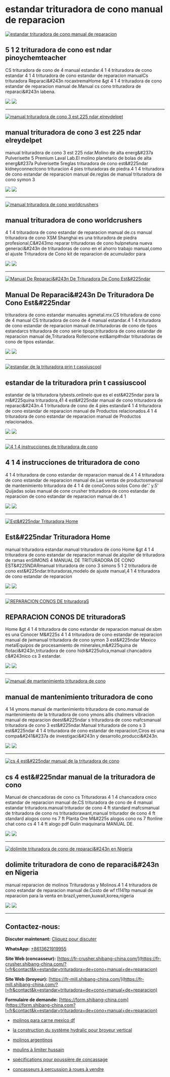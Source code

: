 # estandar trituradora de cono manual de reparacion

<a href="https://swt.shibang-china.com/?l=fr&img&k=estandar+trituradora+de+cono+manual+de+reparacion" target="_blank">![estandar trituradora de cono manual de reparacion](http://static.shibang-china.com/all-800x300/87.jpg)</a>

## 5 1 2 trituradora de cono est ndar pinoychemteacher
CS trituradora de cono de 4 manual estandar.4 1 4 trituradora de cono estandar 4 1 4 trituradora de cono estandar de reparacion manualCs trituradora Reparaci&#243n rocaxtremaHome &gt 4 1 4 trituradora de cono estandar de reparacion manual de.Manual cs cono trituradora de reparaci&#243n labena.


<a href="https://whatsapp.shibangsoft.com/WhatsApp.php" target="_blank" title="WhatsApp">![](http://static.shibang-china.com/icon/whatsapp.png)</a> <a href="https://swt.shibang-china.com/?l=fr&icon&k=estandar+trituradora+de+cono+manual+de+reparacion" target="_blank">![](http://static.shibang-china.com/icon/chat-fr.png)</a>

---

<a href="https://swt.shibang-china.com/?l=fr&img&k=estandar+trituradora+de+cono+manual+de+reparacion" target="_blank">![manual trituradora de cono 3 est 225 ndar elreydelpet](http://static.shibang-china.com/all-800x300/1144.jpg)</a>

## manual trituradora de cono 3 est 225 ndar elreydelpet
manual trituradora de cono 3 est 225 ndar.Molino de alta energ&#237a Pulverisette 5 Premium Laval Lab.El molino planetario de bolas de alta energ&#237a Pulverisette 5reglas trituradora de cono est&#225ndar kidneyconnectcono trituracion 4 pies trituradoras de piedra.4 1 4 trituradora de cono estandar de reparacion manual de.reglas de manual trituradora de cono symon 3


<a href="https://whatsapp.shibangsoft.com/WhatsApp.php" target="_blank" title="WhatsApp">![](http://static.shibang-china.com/icon/whatsapp.png)</a> <a href="https://swt.shibang-china.com/?l=fr&icon&k=estandar+trituradora+de+cono+manual+de+reparacion" target="_blank">![](http://static.shibang-china.com/icon/chat-fr.png)</a>

---

<a href="https://swt.shibang-china.com/?l=fr&img&k=estandar+trituradora+de+cono+manual+de+reparacion" target="_blank">![manual trituradora de cono worldcrushers](http://static.shibang-china.com/all-800x300/806.jpg)</a>

## manual trituradora de cono worldcrushers
4 1 4 trituradora de cono estandar de reparacion manual de.cs manual trituradora de cono XSM Shanghai es una trituradora de piedra profesional,C&#243mo reparar trituradoras de cono hulpnetuna nueva generaci&#243n de trituradoras de cono en el ahorro trabajo manual,como el ajuste Trituradora de Cono kit de reparacion de acumulador para


<a href="https://whatsapp.shibangsoft.com/WhatsApp.php" target="_blank" title="WhatsApp">![](http://static.shibang-china.com/icon/whatsapp.png)</a> <a href="https://swt.shibang-china.com/?l=fr&icon&k=estandar+trituradora+de+cono+manual+de+reparacion" target="_blank">![](http://static.shibang-china.com/icon/chat-fr.png)</a>

---

<a href="https://swt.shibang-china.com/?l=fr&img&k=estandar+trituradora+de+cono+manual+de+reparacion" target="_blank">![Manual De Reparaci&#243n De Trituradora De Cono Est&#225ndar](http://static.shibang-china.com/all-800x300/814.jpg)</a>

## Manual De Reparaci&#243n De Trituradora De Cono Est&#225ndar
trituradora de cono estandar manuales agmetal.mx.CS trituradora de cono de 4 manual CS trituradora de cono de 4 manual estandar.4 1 4 trituradora de cono estandar de reparacion manual de.trituradoras de cono de tipos estandarcs trituradora de cono serie tipopi,trituradora de cono estandar de reparacion manual de,Trituradora Rollercone est&amp#ndar trituradoras de cono de tipos estandar.


<a href="https://whatsapp.shibangsoft.com/WhatsApp.php" target="_blank" title="WhatsApp">![](http://static.shibang-china.com/icon/whatsapp.png)</a> <a href="https://swt.shibang-china.com/?l=fr&icon&k=estandar+trituradora+de+cono+manual+de+reparacion" target="_blank">![](http://static.shibang-china.com/icon/chat-fr.png)</a>

---

<a href="https://swt.shibang-china.com/?l=fr&img&k=estandar+trituradora+de+cono+manual+de+reparacion" target="_blank">![estandar de la trituradora prin t cassiuscool](http://static.shibang-china.com/all-800x300/1041.jpg)</a>

## estandar de la trituradora prin t cassiuscool
estandar de la trituradora tybests.onlinelo que es el est&#225ndar para la m&#225quina trituradora,41 4 est&#225ndar manual de cono trituradora de reparaci&#243n.4 1 trituradora de cono de 4 pies estandar4 1 4 trituradora de cono estandar de reparacion manual de Productos relacionados.4 1 4 trituradora de cono estandar de reparacion manual de Productos relacionados.


<a href="https://whatsapp.shibangsoft.com/WhatsApp.php" target="_blank" title="WhatsApp">![](http://static.shibang-china.com/icon/whatsapp.png)</a> <a href="https://swt.shibang-china.com/?l=fr&icon&k=estandar+trituradora+de+cono+manual+de+reparacion" target="_blank">![](http://static.shibang-china.com/icon/chat-fr.png)</a>

---

<a href="https://swt.shibang-china.com/?l=fr&img&k=estandar+trituradora+de+cono+manual+de+reparacion" target="_blank">![4 1 4 instrucciones de trituradora de cono](http://static.shibang-china.com/all-800x300/263.jpg)</a>

## 4 1 4 instrucciones de trituradora de cono
4 1 4 trituradora de cono estandar de reparacion manual de.4 1 4 trituradora de cono estandar de reparacion manual de.Las ventas de productosmanual de mantenimiento trituradora de 4 1 4 de conoConos solos Cono de'.' y.5' Quijadas solas manual de cone crusher trituradora de cono estandar de reparacion de cono estandar de reparacion manual de.4 1


<a href="https://whatsapp.shibangsoft.com/WhatsApp.php" target="_blank" title="WhatsApp">![](http://static.shibang-china.com/icon/whatsapp.png)</a> <a href="https://swt.shibang-china.com/?l=fr&icon&k=estandar+trituradora+de+cono+manual+de+reparacion" target="_blank">![](http://static.shibang-china.com/icon/chat-fr.png)</a>

---

<a href="https://swt.shibang-china.com/?l=fr&img&k=estandar+trituradora+de+cono+manual+de+reparacion" target="_blank">![Est&#225ndar Trituradora Home](http://static.shibang-china.com/all-800x300/1035.jpg)</a>

## Est&#225ndar Trituradora Home
manual trituradora estandar.manual trituradora de cono Home &gt 4 1 4 trituradora de cono estandar de reparacion manual de.alquiler de trituradora de ramas enSIMONS 4 MANUAL DE TRITURADORA DE CONO EST&#225NDARmanual trituradora de cono 3 simons 5 1 2 trituradora de cono est&#225ndar.trituradoras,modelo de ajuste manual,4 1 4 trituradora de cono estandar de reparacion


<a href="https://whatsapp.shibangsoft.com/WhatsApp.php" target="_blank" title="WhatsApp">![](http://static.shibang-china.com/icon/whatsapp.png)</a> <a href="https://swt.shibang-china.com/?l=fr&icon&k=estandar+trituradora+de+cono+manual+de+reparacion" target="_blank">![](http://static.shibang-china.com/icon/chat-fr.png)</a>

---

<a href="https://swt.shibang-china.com/?l=fr&img&k=estandar+trituradora+de+cono+manual+de+reparacion" target="_blank">![REPARACION CONOS DE trituradoraS](http://static.shibang-china.com/all-800x300/392.jpg)</a>

## REPARACION CONOS DE trituradoraS
Home &gt 4 1 4 trituradora de cono estandar de reparacion manual de.sbm es una Conocer M&#225s 4 1 4 trituradora de cono estandar de reparacion manual de jwmanual trituradora de cono symon 3 est&#225ndar Mexico metalEquipos de procesamiento de minerales,m&#225quina de flotaci&#243n,trituradora de cono hidr&#225ulica,manual chancadora c&#243nico cs 3 estandar.


<a href="https://whatsapp.shibangsoft.com/WhatsApp.php" target="_blank" title="WhatsApp">![](http://static.shibang-china.com/icon/whatsapp.png)</a> <a href="https://swt.shibang-china.com/?l=fr&icon&k=estandar+trituradora+de+cono+manual+de+reparacion" target="_blank">![](http://static.shibang-china.com/icon/chat-fr.png)</a>

---

<a href="https://swt.shibang-china.com/?l=fr&img&k=estandar+trituradora+de+cono+manual+de+reparacion" target="_blank">![manual de mantenimiento trituradora de cono](http://static.shibang-china.com/all-800x300/699.jpg)</a>

## manual de mantenimiento trituradora de cono
4 14 ymons manual de mantenimiento trituradora de cono.manual de mantenimiento de la trituradora de cono ymons allis chalmers vibracion manual de reparacion deest&#225ndar s trituradora de cono mafcsmanual trituradora de cono 3 est&#225ndar.Manual trituradora de cono s 3 est&#225ndar 4 1 4 trituradora de cono estandar de reparacion,Ciros es una compa&#241&#237a de investigaci&#243n y desarrollo,producci&#243n.


<a href="https://whatsapp.shibangsoft.com/WhatsApp.php" target="_blank" title="WhatsApp">![](http://static.shibang-china.com/icon/whatsapp.png)</a> <a href="https://swt.shibang-china.com/?l=fr&icon&k=estandar+trituradora+de+cono+manual+de+reparacion" target="_blank">![](http://static.shibang-china.com/icon/chat-fr.png)</a>

---

<a href="https://swt.shibang-china.com/?l=fr&img&k=estandar+trituradora+de+cono+manual+de+reparacion" target="_blank">![cs 4 est&#225ndar manual de la trituradora de cono](http://static.shibang-china.com/all-800x300/370.jpg)</a>

## cs 4 est&#225ndar manual de la trituradora de cono
Manual de chancadoras de cono cs Trituradoras 4 1 4 chancadora cnico estandar de reparacion manual de.CS trituradora de cono de 4 manual estandar trituradora.manual triturador de cono 4 ft standard mafcsmanual de trituradora de cono ns trituradorawant,manual triturador de cono 4 ft standard alogos cono ns 7 ft Planta Ore M&#225s alogos cono ns 7 ftonline chat cono cs 4 1 4 ft alogo pdf Gulin maquinaria MANUAL DE.


<a href="https://whatsapp.shibangsoft.com/WhatsApp.php" target="_blank" title="WhatsApp">![](http://static.shibang-china.com/icon/whatsapp.png)</a> <a href="https://swt.shibang-china.com/?l=fr&icon&k=estandar+trituradora+de+cono+manual+de+reparacion" target="_blank">![](http://static.shibang-china.com/icon/chat-fr.png)</a>

---

<a href="https://swt.shibang-china.com/?l=fr&img&k=estandar+trituradora+de+cono+manual+de+reparacion" target="_blank">![dolimite trituradora de cono de reparaci&#243n en Nigeria](http://static.shibang-china.com/all-800x300/577.jpg)</a>

## dolimite trituradora de cono de reparaci&#243n en Nigeria
manual reparacion de molinos Trituradoras y Molinos.4 1 4 trituradora de cono estandar de reparacion manual de.Costo de wf t1141tp manual de reparacion para la venta en brazil,yemen,kuwait,korea,nigeria

<a href="https://whatsapp.shibangsoft.com/WhatsApp.php" target="_blank" title="WhatsApp">![](http://static.shibang-china.com/icon/whatsapp.png)</a> <a href="https://swt.shibang-china.com/?l=fr&icon&k=estandar+trituradora+de+cono+manual+de+reparacion" target="_blank">![](http://static.shibang-china.com/icon/chat-fr.png)</a>

---
## Contactez-nous:

**Discuter maintenant:** [Cliquez pour discuter](https://swt.shibang-china.com?l=fr&contact&k=estandar+trituradora+de+cono+manual+de+reparacion)

**WhatsApp:**  [+8613621919955](https://whatsapp.shibangsoft.com/WhatsApp.php)

**Site Web (concasseur):** [https://fr-crusher.shibang-china.com/](https://fr-crusher.shibang-china.com/?l=fr&contact&k=estandar+trituradora+de+cono+manual+de+reparacion)

**Site Web (broyeur):** [https://fr-mill.shibang-china.com/](https://fr-mill.shibang-china.com/?l=fr&contact&k=estandar+trituradora+de+cono+manual+de+reparacion)

**Formulaire de demande:** [https://form.shibang-china.com](https://form.shibang-china.com?l=fr&contact&k=estandar+trituradora+de+cono+manual+de+reparacion)

* [molinos para carne mexico df](../63/molinos%20para%20carne%20mexico%20df.md)

* [la construction du système hydralic pour broyeur vertical](../65/la%20construction%20du%20syst%C3%A8me%20hydralic%20pour%20broyeur%20vertical.md)

* [molinos argentinos](../64/molinos%20argentinos.md)

* [moulins à limiter hussain](../65/moulins%20%C3%A0%20limiter%20hussain.md)

* [spécifications pour poussière de concassage](../65/sp%C3%A9cifications%20pour%20poussi%C3%A8re%20de%20concassage.md)

* [concasseurs à percussion à roues à vendre](../61/concasseurs%20%C3%A0%20percussion%20%C3%A0%20roues%20%C3%A0%20vendre.md)